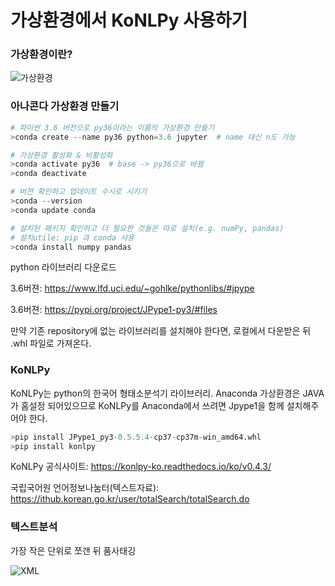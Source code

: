 # 가상환경에서 KoNLPy 사용하기



### 가상환경이란?

![가상환경](https://user-images.githubusercontent.com/51535130/73818711-50896380-4831-11ea-912f-220661cdeaeb.png)

### 아나콘다 가상환경 만들기

````python
# 파이썬 3.6 버전으로 py36이라는 이름의 가상환경 만들기
>conda create --name py36 python=3.6 jupyter  # name 대신 n도 가능

# 가상환경 활성화 & 비활성화
>conda activate py36  # base -> py36으로 바뀜
>conda deactivate

# 버젼 확인하고 업데이트 수시로 시키기
>conda --version
>conda update conda

# 설치된 패키지 확인하고 더 필요한 것들은 따로 설치(e.g. numPy, pandas)
# 설치utile: pip 과 conda 사용
>conda install numpy pandas
````

python 라이브러리 다운로드

3.6버젼: https://www.lfd.uci.edu/~gohlke/pythonlibs/#jpype

3.6버젼: https://pypi.org/project/JPype1-py3/#files

만약 기존 repository에 없는 라이브러리를 설치해야 한다면, 로컬에서 다운받은 뒤 .whl 파일로 가져온다.



### KoNLPy

KoNLPy는 python의 한국어 형태소분석기 라이브러리. Anaconda 가상환경은 JAVA가 홈설정 되어있으므로 KoNLPy를 Anaconda에서 쓰려면 Jpype1을 함께 설치해주어야 한다.

````python
>pip install JPype1_py3-0.5.5.4-cp37-cp37m-win_amd64.whl
>pip install konlpy
````

KoNLPy 공식사이트: https://konlpy-ko.readthedocs.io/ko/v0.4.3/

국립국어원 언어정보나눔터(텍스트자료): https://ithub.korean.go.kr/user/totalSearch/totalSearch.do



### 텍스트분석

가장 작은 단위로 쪼갠 뒤 품사태깅

![XML](https://user-images.githubusercontent.com/51535130/73820692-a6600a80-4835-11ea-94b6-3ef9d48f8807.png)

